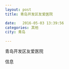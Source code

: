 ```yaml
--- 
layout: post 
title: 青岛开发区友爱医院

date:   2016-05-03 13:39:56 
categories: 其他  
city: 青岛
  
--- 
```

   
青岛开发区友爱医院

信息

